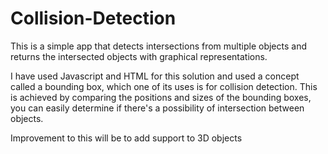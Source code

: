 # Collision-Detection

This is a simple app that detects intersections from multiple objects and returns the intersected objects with graphical representations.

I have used Javascript and HTML for this solution and used a concept called a bounding box, which one of its uses is for collision detection.
This is achieved by comparing the positions and sizes of the bounding boxes, you can easily determine if there's a possibility of intersection between objects.

Improvement to this will be to add support to 3D objects
